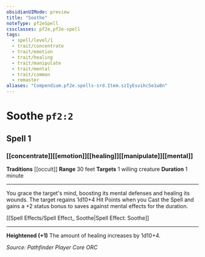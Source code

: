 ```yaml
---
obsidianUIMode: preview
title: "Soothe"
noteType: pf2eSpell
cssclasses: pf2e,pf2e-spell
tags:
  - spell/level/1
  - trait/concentrate
  - trait/emotion
  - trait/healing
  - trait/manipulate
  - trait/mental
  - trait/common
  - remaster
aliases: "Compendium.pf2e.spells-srd.Item.szIyEsvihc5e1w8n" 
---
```

# Soothe  `pf2:2`  
## Spell 1
### [[concentrate]][[emotion]][[healing]][[manipulate]][[mental]]
**Traditions** [[occult]]
**Range** 30 feet
**Targets** 1 willing creature
**Duration** 1 minute
* * * 
You grace the target's mind, boosting its mental defenses and healing its wounds. The target regains 1d10+4 Hit Points when you Cast the Spell and gains a +2 status bonus to saves against mental effects for the duration.

[[Spell Effects/Spell Effect_ Soothe|Spell Effect: Soothe]]

* * *

**Heightened (+1)** The amount of healing increases by 1d10+4.

*Source: Pathfinder Player Core*
*ORC*